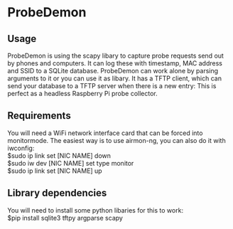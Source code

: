 # ProbeDemon
## Usage
ProbeDemon is using the scapy libary to capture probe requests send out by phones and computers. It can log these with timestamp, MAC address and SSID to a SQLite database. ProbeDemon can work alone by parsing arguments to it or you can use it as libary. It has a TFTP client, which can send your database to a TFTP server when there is a new entry: This is perfect as a headless Raspberry Pi probe collector.

## Requirements
You will need a WiFi network interface card that can be forced into monitormode. The easiest way is to use airmon-ng, you can also do it with iwconfig:  
$sudo ip link set [NIC NAME] down  
$sudo iw dev [NIC NAME] set type monitor  
$sudo ip link set [NIC NAME] up  

## Library dependencies
You will need to install some python libaries for this to work:  
$pip install sqlite3 tftpy argparse scapy

